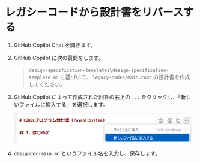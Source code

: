 # レガシーコードから設計書をリバースする

1. GitHub Copilot Chat を開きます。
1. GitHub Copilot に次の質問をします。

    > `design-specification-templates\design-specification-template.md` に基づいて、 `legacy-codes/main.cobc` の設計書を作成してください。

1. GitHub Copilot によって作成された回答の右上の `...` をクリックし、「新しいファイルに挿入する」を選択します。

    ![新しいファイルに挿入する](./images/insert-into-new-file.png)

1. `designdoc-main.md` というファイル名を入力し、保存します。
